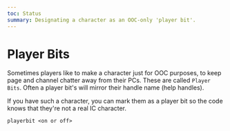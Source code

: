 ```yaml
---
toc: Status
summary: Designating a character as an OOC-only 'player bit'.
---
```

# Player Bits

Sometimes players like to make a character just for OOC purposes, to keep page and channel chatter away from their PCs.  These are called `Player Bits`.   Often a player bit's will mirror their handle name (help handles).  

If you have such a character, you can mark them as a player bit so the code knows that they're not a real IC character.

`playerbit <on or off>`
